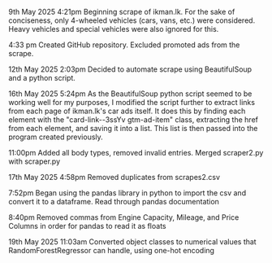 9th May 2025 4:21pm
Beginning scrape of ikman.lk. For the sake of conciseness, only 4-wheeled vehicles (cars, vans, etc.) were considered. Heavy vehicles and special vehicles were also ignored for this. 

4:33 pm 
Created GitHub repository. Excluded promoted ads from the scrape. 

12th May 2025 2:03pm
Decided to automate scrape using BeautifulSoup and a python script.

16th May 2025 5:24pm 
As the BeautifulSoup python script seemed to be working well for my purposes, I modified the script further to extract links from each page of ikman.lk's car ads itself. It does this by finding each element with the "card-link--3ssYv gtm-ad-item" class, extracting the href from each element, and saving it into a list. This list is then passed into the program created previously. 

11:00pm
Added all body types, removed invalid entries. Merged scraper2.py with scraper.py

17th May 2025 4:58pm
Removed duplicates from scrapes2.csv

7:52pm 
Began using the pandas library in python to import the csv and convert it to a dataframe. Read through pandas documentation

8:40pm
Removed commas from Engine Capacity, Mileage, and Price Columns in order for pandas to read it as floats

19th May 2025 11:03am
Converted object classes to numerical values that RandomForestRegressor can handle, using one-hot encoding